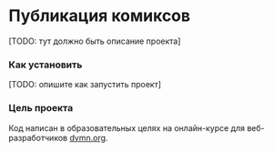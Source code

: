# Публикация комиксов

[TODO: тут должно быть описание проекта]

### Как установить

[TODO: опишите как запустить проект]

### Цель проекта

Код написан в образовательных целях на онлайн-курсе для веб-разработчиков [dvmn.org](https://dvmn.org/).